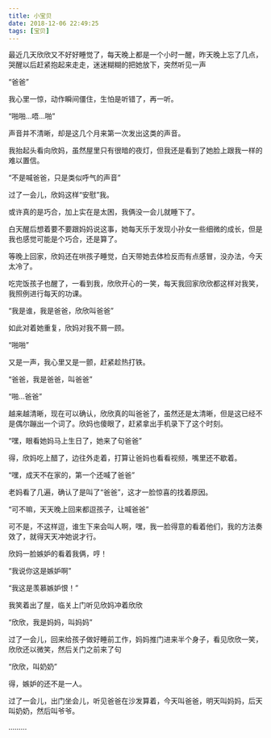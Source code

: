 ```yaml
---
title: 小宝贝
date: 2018-12-06 22:49:25
tags: [宝贝]
---
```


最近几天欣欣又不好好睡觉了，每天晚上都是一个小时一醒，昨天晚上忘了几点，哭醒以后赶紧抱起来走走，迷迷糊糊的把她放下，突然听见一声

“爸爸”
<!-- more --><!-- toc -->

我心里一惊，动作瞬间僵住，生怕是听错了，再一听。

“啪啪…唔…啪”

声音并不清晰，却是这几个月来第一次发出这类的声音。

我抬起头看向欣妈，虽然屋里只有很暗的夜灯，但我还是看到了她脸上跟我一样的难以置信。

“不是喊爸爸，只是类似呼气的声音”

过了一会儿，欣妈这样“安慰”我。

或许真的是巧合，加上实在是太困，我俩没一会儿就睡下了。

白天醒后想着要不要跟妈妈说这事，她每天乐于发现小孙女一些细微的成长，但是我也感觉可能是个巧合，还是算了。

等晚上回家，欣妈还在哄孩子睡觉，白天带她去体检反而有点感冒，没办法，今天太冷了。

吃完饭孩子也醒了，一看到我，欣欣开心的一笑，每天我回家欣欣都这样对我笑，我照例进行每天的功课。

“我是谁，我是爸爸，欣欣叫爸爸”

如此对着她重复，欣妈对我不屑一顾。

“啪啪”

又是一声，我心里又是一颤，赶紧趁热打铁。

“爸爸，我是爸爸，叫爸爸”

“啪…爸爸”

越来越清晰，现在可以确认，欣欣真的叫爸爸了，虽然还是太清晰，但是这已经不是偶尔蹦出一个词了。欣妈也傻眼了，赶紧拿出手机录下了这个时刻。

“嘿，眼看她妈马上生日了，她来了句爸爸”

得，欣妈吃上醋了，边往外走着，打算让爸妈也看看视频，嘴里还不歇着。

“嘿，成天不在家的，第一个还喊了爸爸”

老妈看了几遍，确认了是叫了“爸爸”，这才一脸惊喜的找着原因。

“可不嘛，天天晚上回来都逗孩子，让喊爸爸”

可不是，不这样逗，谁生下来会叫人啊，嘿，我一脸得意的看着他们，我的方法奏效了，就得天天冲她说才行。

欣妈一脸嫉妒的看着我俩，哼！

“我说你这是嫉妒啊”

“我这是羡慕嫉妒恨！”

我笑着出了屋，临关上门听见欣妈冲着欣欣

“欣欣，我是妈妈，叫妈妈”

过了一会儿，回来给孩子做好睡前工作，妈妈推门进来半个身子，看见欣欣一笑，欣欣还以微笑，然后关门之前来了句

“欣欣，叫奶奶”

得，嫉妒的还不是一人。

过了一会儿，出门坐会儿，听见爸爸在沙发算着，今天叫爸爸，明天叫妈妈，后天叫奶奶，然后叫爷爷。

………
